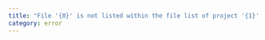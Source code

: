 ```yaml
---
title: "File '{0}' is not listed within the file list of project '{1}'. Projects must list all files or use an 'include' pattern."
category: error
---
```

